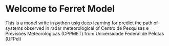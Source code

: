 # Welcome to Ferret Model

This is a model write in python usig deep learning for predict the path of systems observed in radar meteorological of Centro de Pesquisas e Previsões Meteorologicas (CPPMET) from Universidade Federal de Pelotas (UFPel)

